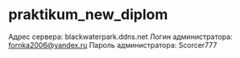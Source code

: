 # praktikum_new_diplom
Aдрес сервера: blackwaterpark.ddns.net
Логин администратора: fornka2006@yandex.ru
Пароль администратора: Scorcer777